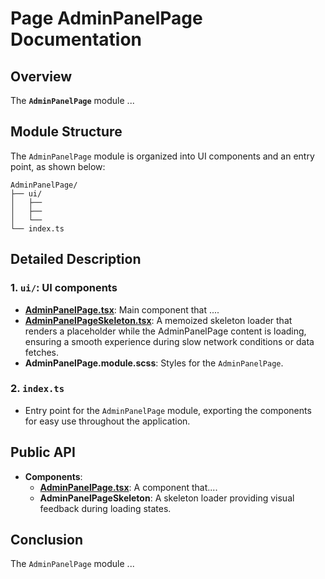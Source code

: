 # Page AdminPanelPage Documentation

## Overview
The **`AdminPanelPage`**   module ...

## Module Structure

The `AdminPanelPage`  module is organized into UI components and an entry point, as shown below:
```text
AdminPanelPage/
├── ui/
│   ├── 
│   ├── 
│   └── 
└── index.ts
```

## Detailed Description

### 1. `ui/`: UI components
- [**AdminPanelPage.tsx**](./ui/README.md): Main component that ....
- [**AdminPanelPageSkeleton.tsx**](./ui/AdminPanelPageSkeleton.tsx):  A memoized skeleton loader that renders a placeholder while the AdminPanelPage content is loading, ensuring a smooth experience during slow network conditions or data fetches.
- **AdminPanelPage.module.scss**:   Styles for the `AdminPanelPage`.

### 2. `index.ts`
- Entry point for the `AdminPanelPage` module, exporting the components for easy use throughout the application.

## Public API
- **Components**:
    - [**AdminPanelPage.tsx**](./ui/README.md): A component that....
    - **AdminPanelPageSkeleton**: A skeleton loader providing visual feedback during loading states.

## Conclusion
The `AdminPanelPage`  module ...
